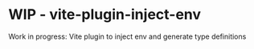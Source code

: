 # WIP - vite-plugin-inject-env
Work in progress: Vite plugin to inject env and generate type definitions
